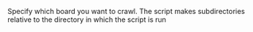 Specify which board you want to crawl. The script makes subdirectories relative to
the directory in which the script is run
